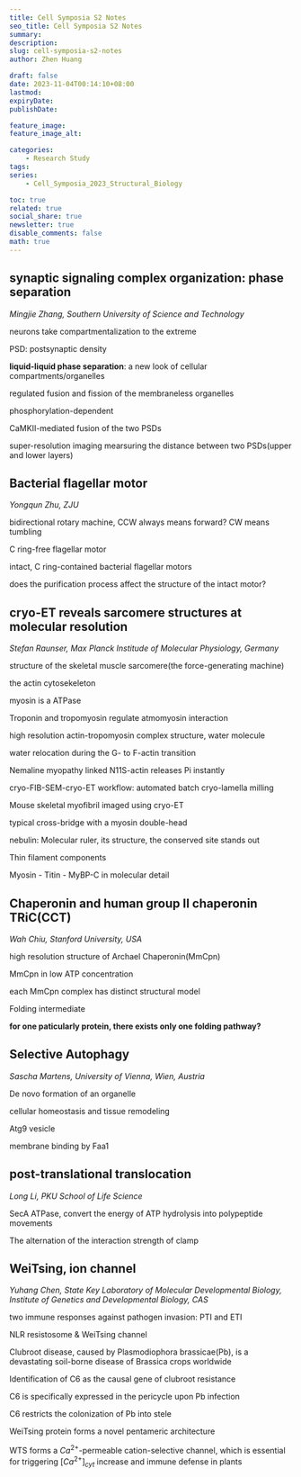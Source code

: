 ```yaml
---
title: Cell Symposia S2 Notes
seo_title: Cell Symposia S2 Notes
summary: 
description: 
slug: cell-symposia-s2-notes
author: Zhen Huang

draft: false
date: 2023-11-04T00:14:10+08:00
lastmod: 
expiryDate: 
publishDate: 

feature_image: 
feature_image_alt: 

categories:
    - Research Study
tags:
series:
    - Cell_Symposia_2023_Structural_Biology

toc: true
related: true
social_share: true
newsletter: true
disable_comments: false
math: true
---
```


## synaptic signaling complex organization: phase separation

*Mingjie Zhang, Southern University of Science and Technology*

neurons take compartmentalization to the extreme

PSD: postsynaptic density

**liquid-liquid phase separation**: a new look of cellular compartments/organelles

regulated fusion and fission of the membraneless organelles

phosphorylation-dependent

CaMKII-mediated fusion of the two PSDs

super-resolution imaging mearsuring the distance between two PSDs(upper and lower layers)

## Bacterial flagellar motor

*Yongqun Zhu, ZJU*

bidirectional rotary machine, CCW always means forward? CW means tumbling

C ring-free flagellar motor

intact, C ring-contained bacterial flagellar motors

does the purification process affect the structure of the intact motor?

## cryo-ET reveals sarcomere structures at molecular resolution

*Stefan Raunser, Max Planck Institude of Molecular Physiology, Germany*

structure of the skeletal muscle sarcomere(the force-generating machine)

the actin cytosekeleton

myosin is a ATPase

Troponin and tropomyosin regulate atmomyosin interaction

high resolution actin-tropomyosin complex structure, water molecule

water relocation during the G- to F-actin transition

Nemaline myopathy linked N11S-actin releases Pi instantly

cryo-FIB-SEM-cryo-ET workflow: automated batch cryo-lamella milling

Mouse skeletal myofibril imaged using cryo-ET

typical cross-bridge with a myosin double-head

nebulin: Molecular ruler, its structure, the conserved site stands out

Thin filament components

Myosin - Titin - MyBP-C in molecular detail

## Chaperonin and human group II chaperonin TRiC(CCT)

*Wah Chiu, Stanford University, USA*

high resolution structure of Archael Chaperonin(MmCpn)

MmCpn in low ATP concentration

each MmCpn complex has distinct structural model

Folding intermediate

**for one paticularly protein, there exists only one folding pathway?**

## Selective Autophagy

*Sascha Martens, University of Vienna, Wien, Austria*

De novo formation of an organelle

cellular homeostasis and tissue remodeling

Atg9 vesicle

membrane binding by Faa1

## post-translational translocation

*Long Li, PKU School of Life Science*

SecA ATPase, convert the energy of ATP hydrolysis into polypeptide movements

The alternation of the interaction strength of clamp

## WeiTsing, ion channel

*Yuhang Chen, State Key Laboratory of Molecular Developmental Biology, Institute of Genetics and Developmental Biology, CAS*

two immune responses against pathogen invasion: PTI and ETI

NLR resistosome & WeiTsing channel

Clubroot disease, caused by Plasmodiophora brassicae(Pb), is a devastating soil-borne disease of Brassica crops worldwide

Identification of C6 as the causal gene of clubroot resistance

C6 is specifically expressed in the pericycle upon Pb infection

C6 restricts the colonization of Pb into stele

WeiTsing protein forms a novel pentameric architecture

WTS forms a $Ca^{2+}$-permeable cation-selective channel, which is essential for triggering $[Ca^{2+}]_{cyt}$ increase and immune defense in plants